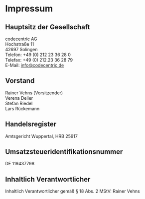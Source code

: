 # Impressum

## Hauptsitz der Gesellschaft
codecentric AG  
Hochstraße 11  
42697 Solingen  
Telefon: +49 (0) 212 23 36 28 0  
Telefax: +49 (0) 212.23 36 28 79  
E-Mail: info@codecentric.de  

## Vorstand  
Rainer Vehns (Vorsitzender)  
Verena Deller  
Stefan Riedel  
Lars Rückemann  

## Handelsregister
Amtsgericht Wuppertal, HRB 25917

## Umsatzsteueridentifikationsnummer
DE 119437798

## Inhaltlich Verantwortlicher
Inhaltlich Verantwortlicher gemäß § 18 Abs. 2 MStV: Rainer Vehns
